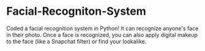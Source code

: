 # Facial-Recogniton-System
Coded a facial recognition system in Python! It can recognize anyone's face in their photo. Once a face is recognized, you can also apply digital makeup to the face (like a Snapchat filter) or find your lookalike. 
